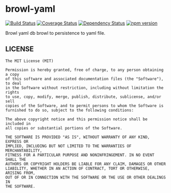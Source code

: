 # browl-yaml

[![Build Status](https://travis-ci.org/killmenot/browl-yaml.svg?branch=master)](https://travis-ci.org/killmenot/browl-yaml) [![Coverage Status](https://coveralls.io/repos/github/killmenot/browl-plugin-yaml/badge.svg?branch=master)](https://coveralls.io/github/killmenot/browl-yaml?branch=master) [![Dependency Status](https://david-dm.org/killmenot/browl-yaml.svg)](hhttps://david-dm.org/killmenot/browl-yaml) [![npm version](https://img.shields.io/npm/v/browl-yaml.svg)](https://www.npmjs.com/package/browl-yaml)

Browl yaml db browl to persistence to yaml file.

## LICENSE

    The MIT License (MIT)

    Permission is hereby granted, free of charge, to any person obtaining a copy
    of this software and associated documentation files (the "Software"), to deal
    in the Software without restriction, including without limitation the rights
    to use, copy, modify, merge, publish, distribute, sublicense, and/or sell
    copies of the Software, and to permit persons to whom the Software is
    furnished to do so, subject to the following conditions:

    The above copyright notice and this permission notice shall be included in
    all copies or substantial portions of the Software.

    THE SOFTWARE IS PROVIDED "AS IS", WITHOUT WARRANTY OF ANY KIND, EXPRESS OR
    IMPLIED, INCLUDING BUT NOT LIMITED TO THE WARRANTIES OF MERCHANTABILITY,
    FITNESS FOR A PARTICULAR PURPOSE AND NONINFRINGEMENT. IN NO EVENT SHALL THE
    AUTHORS OR COPYRIGHT HOLDERS BE LIABLE FOR ANY CLAIM, DAMAGES OR OTHER
    LIABILITY, WHETHER IN AN ACTION OF CONTRACT, TORT OR OTHERWISE, ARISING FROM,
    OUT OF OR IN CONNECTION WITH THE SOFTWARE OR THE USE OR OTHER DEALINGS IN
    THE SOFTWARE.
